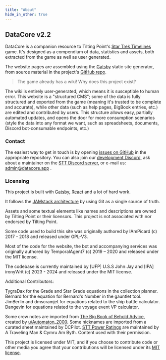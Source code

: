 ```yaml
---
title: "About"
hide_in_other: true
---
```


## DataCore v2.2

DataCore is a companion resource to Tilting Point's [Star Trek Timelines](https://www.tiltingpoint.com/games/star-trek-timelines/) game. It's designed as a compendium of data, statistics and assets, both extracted from the game as well as user generated.

The website pages are assembled using the [Gatsby](https://www.gatsbyjs.org/) static site generator, from source material in the project's [GitHub repo](https://github.com/stt-datacore/).

> The game already has a wiki! Why does this project exist?

The wiki is entirely user-generated, which means it is susceptible to human error. This website is a "structured CMS"; some of the data is fully structured and exported from the game (meaning it's trusted to be complete and accurate), while other data (such as help pages, BigBook entries, etc.) are edited and contributed by users. This structure allows easy, partially automated updates, and opens the door for more consumption scenarios (style the data into any format we want, such as spreadsheets, documents, Discord bot-consumable endpoints, etc.)

### Contact

The easiest way to get in touch is by opening [issues on GitHub](https://github.com/stt-datacore/) in the appropriate repository. You can also join our [development Discord](https://discord.gg/2SY8W7Aeme), ask about a maintainer on the [STT Discord server](https://discord.gg/8Du7ZtJ), or e-mail us: admin@datacore.app .

### Licensing

This project is built with [Gatsby](https://www.gatsbyjs.org/), [React](https://reactjs.org/) and a lot of hard work.

It follows the [JAMstack architecture](https://jamstack.org) by using Git as a single source of truth.

Assets and some textual elements like names and descriptions are owned by Tilting Point or their licensors. This project is not associated with nor endorsed by Tilting Point.

Some code used to build this site was originally authored by IAmPicard (c) 2017 - 2018 and released under GPL-V3.

Most of the code for the website, the bot and accompanying services was originally authored by TemporalAgent7 (c) 2019 – 2020 and released under the MIT license.

The codebase is currently maintained by \[UFP\] U.S.S John Jay and \[IPA\] ironyWrit (c) 2023 - 2024 and released under the MIT license.

Additional Contributors:

TygraDax for the Grade and Star Grade equations in the collection planner.
Bernard for the equation for Bernard's Number in the gauntlet tool.
JimBerlin and dmscramjet for equations related to the ship battle calculator.
Dangevin for equations related to the voyage event VP calculator.

Some crew notes are imported from [The Big Book of Behold Advice](https://www.bigbook.app/), created by [u/Automaton_2000](https://reddit.com/user/Automaton_2000). Some nicknames are imported from a curated sheet maintained by DCPilot. [STT Power Ratings](https://cabtools.app/) are maintained by A Traveling Man & Cymru Am Byth. Content used with their permission.

This project is licensed under MIT, and if you choose to contribute code or other media you agree that your contributions will be licensed under its [MIT license](https://github.com/stt-datacore/website/blob/master/LICENSE).